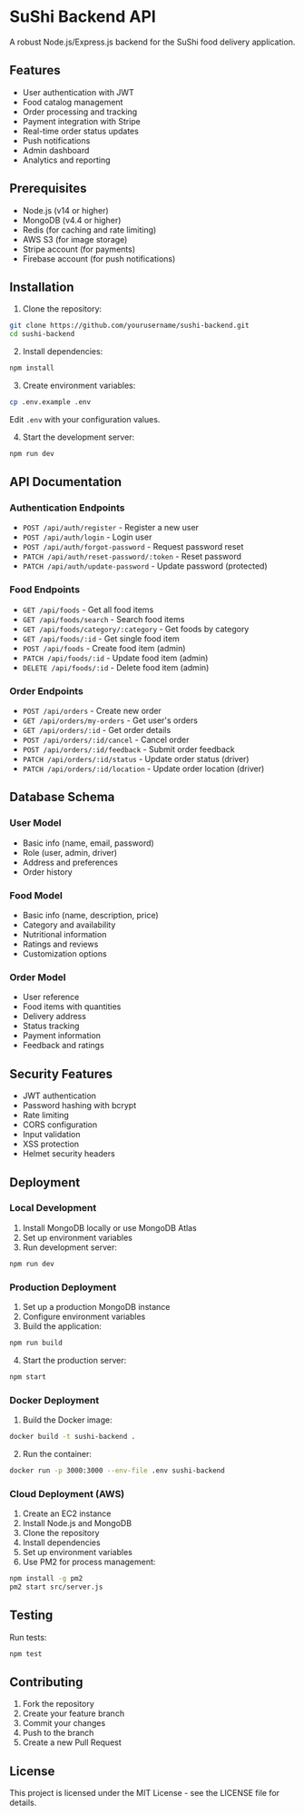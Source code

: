 # SuShi Backend API

A robust Node.js/Express.js backend for the SuShi food delivery application.

## Features

- User authentication with JWT
- Food catalog management
- Order processing and tracking
- Payment integration with Stripe
- Real-time order status updates
- Push notifications
- Admin dashboard
- Analytics and reporting

## Prerequisites

- Node.js (v14 or higher)
- MongoDB (v4.4 or higher)
- Redis (for caching and rate limiting)
- AWS S3 (for image storage)
- Stripe account (for payments)
- Firebase account (for push notifications)

## Installation

1. Clone the repository:
```bash
git clone https://github.com/yourusername/sushi-backend.git
cd sushi-backend
```

2. Install dependencies:
```bash
npm install
```

3. Create environment variables:
```bash
cp .env.example .env
```
Edit `.env` with your configuration values.

4. Start the development server:
```bash
npm run dev
```

## API Documentation

### Authentication Endpoints

- `POST /api/auth/register` - Register a new user
- `POST /api/auth/login` - Login user
- `POST /api/auth/forgot-password` - Request password reset
- `PATCH /api/auth/reset-password/:token` - Reset password
- `PATCH /api/auth/update-password` - Update password (protected)

### Food Endpoints

- `GET /api/foods` - Get all food items
- `GET /api/foods/search` - Search food items
- `GET /api/foods/category/:category` - Get foods by category
- `GET /api/foods/:id` - Get single food item
- `POST /api/foods` - Create food item (admin)
- `PATCH /api/foods/:id` - Update food item (admin)
- `DELETE /api/foods/:id` - Delete food item (admin)

### Order Endpoints

- `POST /api/orders` - Create new order
- `GET /api/orders/my-orders` - Get user's orders
- `GET /api/orders/:id` - Get order details
- `POST /api/orders/:id/cancel` - Cancel order
- `POST /api/orders/:id/feedback` - Submit order feedback
- `PATCH /api/orders/:id/status` - Update order status (driver)
- `PATCH /api/orders/:id/location` - Update order location (driver)

## Database Schema

### User Model
- Basic info (name, email, password)
- Role (user, admin, driver)
- Address and preferences
- Order history

### Food Model
- Basic info (name, description, price)
- Category and availability
- Nutritional information
- Ratings and reviews
- Customization options

### Order Model
- User reference
- Food items with quantities
- Delivery address
- Status tracking
- Payment information
- Feedback and ratings

## Security Features

- JWT authentication
- Password hashing with bcrypt
- Rate limiting
- CORS configuration
- Input validation
- XSS protection
- Helmet security headers

## Deployment

### Local Development

1. Install MongoDB locally or use MongoDB Atlas
2. Set up environment variables
3. Run development server:
```bash
npm run dev
```

### Production Deployment

1. Set up a production MongoDB instance
2. Configure environment variables
3. Build the application:
```bash
npm run build
```
4. Start the production server:
```bash
npm start
```

### Docker Deployment

1. Build the Docker image:
```bash
docker build -t sushi-backend .
```

2. Run the container:
```bash
docker run -p 3000:3000 --env-file .env sushi-backend
```

### Cloud Deployment (AWS)

1. Create an EC2 instance
2. Install Node.js and MongoDB
3. Clone the repository
4. Install dependencies
5. Set up environment variables
6. Use PM2 for process management:
```bash
npm install -g pm2
pm2 start src/server.js
```

## Testing

Run tests:
```bash
npm test
```

## Contributing

1. Fork the repository
2. Create your feature branch
3. Commit your changes
4. Push to the branch
5. Create a new Pull Request

## License

This project is licensed under the MIT License - see the LICENSE file for details. 